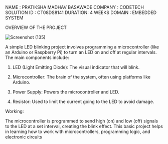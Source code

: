 NAME : PRATIKSHA MADHAV BASAWADE
COMPANY : CODETECH SOLUTION
ID : CT08DS8141
DURATION: 4 WEEKS
DOMAIN : EMBEDDED SYSTEM



OVERVIEW OF THE PROJECT

![Screenshot (135)](https://github.com/user-attachments/assets/72c7d9d6-8cd5-4e23-8bb4-aa362d43654d)


A simple LED blinking project involves programming a microcontroller (like an Arduino or Raspberry Pi) to turn an LED on and off at regular intervals. The main components include:

1. LED (Light Emitting Diode): The visual indicator that will blink.


2. Microcontroller: The brain of the system, often using platforms like Arduino.


3. Power Supply: Powers the microcontroller and LED.


4. Resistor: Used to limit the current going to the LED to avoid damage.



Working:

The microcontroller is programmed to send high (on) and low (off) signals to the LED at a set interval, creating the blink effect. This basic project helps in learning how to work with microcontrollers, programming logic, and electronic circuits
